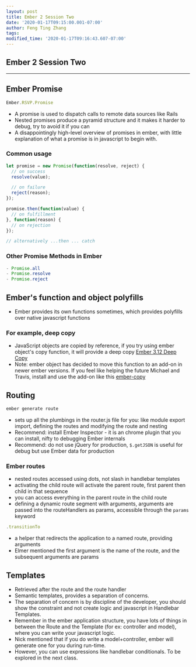```yaml
---
layout: post
title: Ember 2 Session Two
date: '2020-01-17T09:15:00.001-07:00'
author: Feng Ting Zhang
tags:
modified_time: '2020-01-17T09:16:43.607-07:00'
---
```


## Ember 2 Session Two

----------

## Ember Promise
```javascript
Ember.RSVP.Promise
```

* A promise is used to dispatch calls to remote data sources like Rails
* Nested promises produce a pyramid structure and it makes it harder to debug, try to avoid it if you can
* A disappointingly high-level overview of promises in ember, with little explanation of what a promise is in javascript to begin with.

### Common usage
```javascript
let promise = new Promise(function(resolve, reject) {
  // on success
  resolve(value);

  // on failure
  reject(reason);
});

promise.then(function(value) {
  // on fulfillment
}, function(reason) {
  // on rejection
});

// alternatively ...then ... catch
```

### Other Promise Methods in Ember
```javascript
- Promise.all
- Promise.resolve
- Promise.reject
```

## Ember's function and object polyfills
- Ember provides its own functions sometimes, which provides polyfills over native javascript functions

### For example, deep copy
- JavaScript objects are copied by reference, if you try using ember object's copy function, it will provide a deep copy
[Ember 3.12 Deep Copy](http://api.emberjs.com/ember/3.12/functions/@ember%2Fobject%2Finternals/copy)
- Note: ember object has decided to move this function to an add-on in newer ember versions. If you feel like helping the future Michael and Travis, install and use the add-on like this [ember-copy](https://github.com/emberjs/ember-copy/blob/master/README.md#usage)

## Routing
```javascript
ember generate route
```
* sets up all the plumbings in the router.js file for you: like module export import, defining the routes and modifying the route and nesting
* Recommend: install Ember Inspector - it is an chrome plugin that you can install, nifty to debugging Ember internals
* Recommend: do not use jQuery for production, `$.getJSON` is useful for debug but use Ember data for production

### Ember routes 
- nested routes accessed using dots, not slash in handlebar templates
- activating the child route will activate the parent route, first parent then child in that sequence 
- you can access everything in the parent route in the child route
- defining a dynamic route segment with arguments, arguments are passed into the routeHandlers as params, accessible through the `params` keyword

```javascript
.transitionTo
```
- a helper that redirects the application to a named route, providing arguments
- Elmer mentioned the first argument is the name of the route, and the subsequent arguments are params

## Templates
- Retrieved after the route and the route handler
- Semantic templates, provides a separation of concerns. 
- The separation of concern is by discipline of the developer, you should show the constraint and not create logic and javascript in Handlebar Templates. 
- Remember in the ember application structure, you have lots of things in between the Route and the Template (for ex: controller and model), where you can write your javascript logic. 
- Nick mentioned that if you do write a model+controller, ember will generate one for you during run-time.
- However, you can use expressions like handlebar conditionals. To be explored in the next class.



